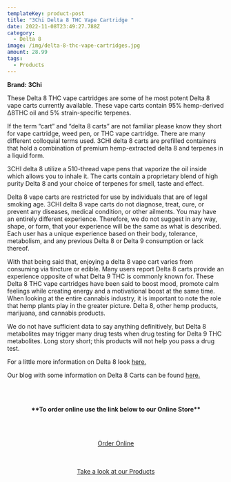 ```yaml
---
templateKey: product-post
title: "3Chi Delta 8 THC Vape Cartridge "
date: 2022-11-08T23:49:27.788Z
category:
  - Delta 8
image: /img/delta-8-thc-vape-cartridges.jpg
amount: 28.99
tags:
  - Products
---
```

**Brand: 3Chi**

These Delta 8 THC vape cartridges are some of he most potent Delta 8 vape carts currently available. These vape carts contain 95% hemp-derived ∆8THC oil and 5% strain-specific terpenes.

If the term “cart” and “delta 8 carts” are not familiar please know they short for vape cartridge, weed pen, or THC vape cartridge.   There are many different colloquial terms used.  3CHI delta 8 carts are prefilled containers that hold a combination of premium hemp-extracted delta 8 and terpenes in a liquid form.

3CHI delta 8 utilize a 510-thread vape pens that vaporize the oil inside which allows you to inhale it. The carts contain a proprietary blend of high purity Delta 8 and your choice of terpenes for smell, taste and effect.

Delta 8 vape carts are restricted for use by individuals that are of legal smoking age. 3CHI delta 8 vape carts do not diagnose, treat, cure, or prevent any diseases, medical condition, or other ailments. You may have an entirely different experience. Therefore, we do not suggest in any way, shape, or form, that your experience will be the same as what is described. Each user has a unique experience based on their body, tolerance, metabolism, and any previous Delta 8 or Delta 9 consumption or lack thereof.

With that being said that, enjoying a delta 8 vape cart varies from consuming  via tincture or edible. Many users report Delta 8 carts provide an experience opposite of what Delta 9 THC is commonly known for.  These Delta 8 THC vape cartridges have been said to boost mood, promote calm feelings while creating energy and a motivational boost at the same time. When looking at the entire cannabis industry, it is important to note the role that hemp plants play in the greater picture. Delta 8, other hemp products, marijuana, and cannabis products.

We do not have sufficient data to say anything definitively, but Delta 8 metabolites may trigger many drug tests when drug testing for Delta 9 THC metabolites. Long story short; this products will not help you pass a drug test.

For a little more information on Delta 8 look [here.](https://capitalamericanshaman.com/blog/delta-8/)

Our blog with some information on Delta 8 Carts can be found [here.](https://capitalamericanshaman.com/blog/delta-8-thc-vape-cartridges/)

<br><br>

<Center>

**\*\*To order online use the link below to our Online Store\*\***

<br><br>

<Center><a class="link-view-more-products" target="_blank" href="https://capitalcbd.shop/product/delta-8-thc-vape-cartridge-3chi/">Order Online</a></

<br><br><br>

<Center><a class="link-view-more-products" target="_blank" href="https://capitalamericanshaman.com/products">Take a look at our Products</a></Center>

<br><br>